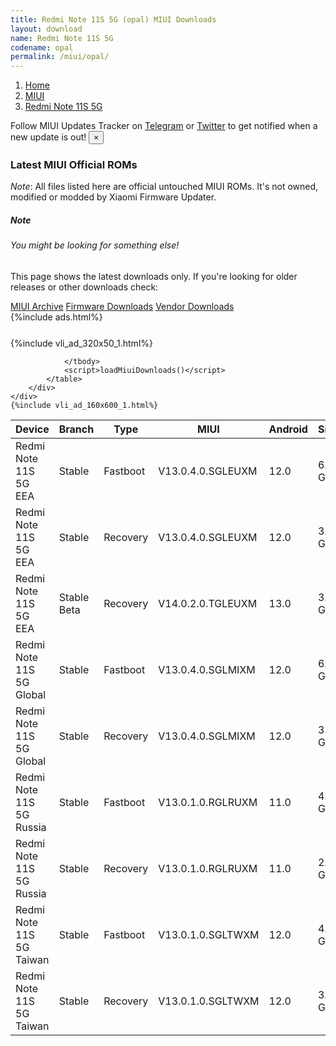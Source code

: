 ```yaml
---
title: Redmi Note 11S 5G (opal) MIUI Downloads
layout: download
name: Redmi Note 11S 5G
codename: opal
permalink: /miui/opal/
---
```

<nav aria-label="breadcrumb">
    <ol class="breadcrumb">
        <li class="breadcrumb-item"><a href="/">Home</a></li>
        <li class="breadcrumb-item"><a href="/miui/">MIUI</a></li>
        <li class="breadcrumb-item active" aria-current="page"><a href="/miui/opal/">Redmi Note 11S 5G</a></li>
    </ol>
</nav>
<div class="alert alert-primary alert-dismissible fade show" role="alert">
    Follow MIUI Updates Tracker on <a href="https://t.me/MIUIUpdatesTracker" class="alert-link">Telegram</a>
     or <a href="https://twitter.com/MiFwUpdater" class="alert-link">Twitter</a> to get notified when a new update is out!
    <button type="button" class="close" data-dismiss="alert" aria-label="Close">
        <span aria-hidden="true">&times;</span>
    </button>
</div>

### Latest MIUI Official ROMs
*Note*: All files listed here are official untouched MIUI ROMs. It's not owned, modified or modded by Xiaomi Firmware Updater.
<div class="card">
  <div class="card-body">
    <h5 class="card-title">Note</h5>
    <h6 class="card-subtitle mb-2 text-muted">You might be looking for something else!</h6>
    <p class="card-text">This page shows the latest downloads only.
     If you're looking for older releases or other downloads check:</p>
    <a href="/archive/miui/opal/" class="card-link">MIUI Archive</a>
    <a href="/firmware/opal/" class="card-link">Firmware Downloads</a>
    <a href="/vendor/opal/" class="card-link">Vendor Downloads</a>
  </div>
</div>
{%include ads.html%}
<div class="row justify-content-center">
    <div class="col-10">
        <div class="table-responsive-md" style="margin-top: 25px;">
            {%include vli_ad_320x50_1.html%}
            <table id="miui" class="display dt-responsive nowrap compact table table-striped table-hover table-sm">
                <thead class="thead-dark">
                    <tr>
                        <th data-ref="device">Device</th>
                        <th data-ref="branch">Branch</th>
                        <th data-ref="type">Type</th>
                        <th data-ref="miui">MIUI</th>
                        <th data-ref="android">Android</th>
                        <th data-ref="size">Size</th>
                        <th data-ref="size">Date</th>
                        <th data-ref="link">Link</th>
                    </tr>
                </thead>
                <tbody>
                <tr><td>Redmi Note 11S 5G EEA</td><td>Stable</td><td>Fastboot</td><td>V13.0.4.0.SGLEUXM</td><td>12.0</td><td>6.3 GB</td><td>2022-11-24</td><td><a href="/miui/opal/stable/V13.0.4.0.SGLEUXM/">Download</a></td></tr>
<tr><td>Redmi Note 11S 5G EEA</td><td>Stable</td><td>Recovery</td><td>V13.0.4.0.SGLEUXM</td><td>12.0</td><td>3.2 GB</td><td>2022-12-05</td><td><a href="/miui/opal/stable/V13.0.4.0.SGLEUXM/">Download</a></td></tr>
<tr><td>Redmi Note 11S 5G EEA</td><td>Stable Beta</td><td>Recovery</td><td>V14.0.2.0.TGLEUXM</td><td>13.0</td><td>3.7 GB</td><td>2023-05-19</td><td><a href="/miui/opal/stable beta/V14.0.2.0.TGLEUXM/">Download</a></td></tr>
<tr><td>Redmi Note 11S 5G Global</td><td>Stable</td><td>Fastboot</td><td>V13.0.4.0.SGLMIXM</td><td>12.0</td><td>6.2 GB</td><td>2023-03-08</td><td><a href="/miui/opal/stable/V13.0.4.0.SGLMIXM/">Download</a></td></tr>
<tr><td>Redmi Note 11S 5G Global</td><td>Stable</td><td>Recovery</td><td>V13.0.4.0.SGLMIXM</td><td>12.0</td><td>3.2 GB</td><td>2023-03-24</td><td><a href="/miui/opal/stable/V13.0.4.0.SGLMIXM/">Download</a></td></tr>
<tr><td>Redmi Note 11S 5G Russia</td><td>Stable</td><td>Fastboot</td><td>V13.0.1.0.RGLRUXM</td><td>11.0</td><td>4.9 GB</td><td>2022-08-17</td><td><a href="/miui/opal/stable/V13.0.1.0.RGLRUXM/">Download</a></td></tr>
<tr><td>Redmi Note 11S 5G Russia</td><td>Stable</td><td>Recovery</td><td>V13.0.1.0.RGLRUXM</td><td>11.0</td><td>2.7 GB</td><td>2022-10-27</td><td><a href="/miui/opal/stable/V13.0.1.0.RGLRUXM/">Download</a></td></tr>
<tr><td>Redmi Note 11S 5G Taiwan</td><td>Stable</td><td>Fastboot</td><td>V13.0.1.0.SGLTWXM</td><td>12.0</td><td>4.9 GB</td><td>2022-09-07</td><td><a href="/miui/opal/stable/V13.0.1.0.SGLTWXM/">Download</a></td></tr>
<tr><td>Redmi Note 11S 5G Taiwan</td><td>Stable</td><td>Recovery</td><td>V13.0.1.0.SGLTWXM</td><td>12.0</td><td>3.1 GB</td><td>2022-09-15</td><td><a href="/miui/opal/stable/V13.0.1.0.SGLTWXM/">Download</a></td></tr>

                </tbody>
                <script>loadMiuiDownloads()</script>
            </table>
        </div>
    </div>
    {%include vli_ad_160x600_1.html%}
</div>

